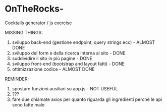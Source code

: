 # OnTheRocks-
Cocktails generator / js exercise

MISSING THINGS:
1) sviluppo back-end (gestione endpoint, query strings ecc) - ALMOST DONE
2) sviluppo del form e della ricerca interna al sito - DONE
3) suddividire il sito in più pagine - DONE
4) sviluppo front-end (bootstrap and layout fatti) - DONE
5) ottimizzazione codice - ALMOST DONE

REMINDER:
1) spostare funzioni ausiliari su app.js - NOT USEFUL
2) ???
3) fare due chiamate axios per quanto riguarda gli ingredienti perché le api sono fatte male 